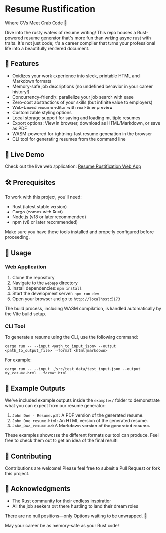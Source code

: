 # Resume Rustification

Where CVs Meet Crab Code 🦀

Dive into the rusty waters of resume writing! This repo houses a Rust-powered resume generator that's more fun than writing async rust with traits. It's not just code; it's a career compiler that turns your professional life into a beautifully rendered document.

## 🌟 Features

- Oxidizes your work experience into sleek, printable HTML and Markdown formats
- Memory-safe job descriptions (no undefined behavior in your career history!)
- Concurrency-friendly: parallelize your job search with ease
- Zero-cost abstractions of your skills (but infinite value to employers)
- Web-based resume editor with real-time preview
- Customizable styling options
- Local storage support for saving and loading multiple resumes
- Export options: View in browser, download as HTML/Markdown, or save as PDF
- WASM-powered for lightning-fast resume generation in the browser
- CLI tool for generating resumes from the command line

## 🚀 Live Demo

Check out the live web application: [Resume Rustification Web App](https://seapeadea.github.io/resumers/)

## 🛠 Prerequisites

To work with this project, you'll need:

- Rust (latest stable version)
- Cargo (comes with Rust)
- Node.js (v18 or later recommended)
- npm (v8 or later recommended)

Make sure you have these tools installed and properly configured before proceeding.

## 🧰 Usage

### Web Application

1. Clone the repository
2. Navigate to the `webapp` directory
3. Install dependencies: `npm install`
4. Start the development server: `npm run dev`
5. Open your browser and go to `http://localhost:5173`

The build process, including WASM compilation, is handled automatically by the Vite build setup.

### CLI Tool

To generate a resume using the CLI, use the following command:

```
cargo run -- --input <path_to_input_json> --output <path_to_output_file> --format <html|markdown>
```

For example:
```
cargo run -- --input ./src/test_data/test_input.json --output my_resume.html --format html
```

## 📄 Example Outputs

We've included example outputs inside the `examples/` folder to demonstrate what you can expect from our resume generator:

1. `John Doe - Resume.pdf`: A PDF version of the generated resume.
2. `John_Doe_resume.html`: An HTML version of the generated resume.
3. `John_Doe_resume.md`: A Markdown version of the generated resume.

These examples showcase the different formats our tool can produce. Feel free to check them out to get an idea of the final result!

## 🤝 Contributing

Contributions are welcome! Please feel free to submit a Pull Request or fork this project.

## 🎉 Acknowledgments

- The Rust community for their endless inspiration
- All the job seekers out there hustling to land their dream roles

There are no null positions—only Options waiting to be unwrapped. 🎁

May your career be as memory-safe as your Rust code!